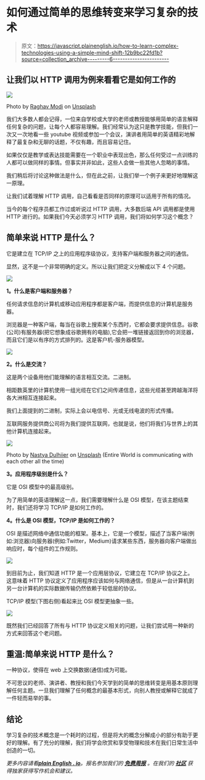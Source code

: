 # 如何通过简单的思维转变来学习复杂的技术

> 原文：<https://javascript.plainenglish.io/how-to-learn-complex-technologies-using-a-simple-mind-shift-12b9bc22fd1b?source=collection_archive---------6----------------------->

## 让我们以 HTTP 调用为例来看看它是如何工作的

![](img/ecae7fff0113362958af2b40a976f442.png)

Photo by [Raghav Modi](https://unsplash.com/@raghavmodi?utm_source=unsplash&utm_medium=referral&utm_content=creditCopyText) on [Unsplash](https://unsplash.com/s/photos/teacher?utm_source=unsplash&utm_medium=referral&utm_content=creditCopyText)

我们大多数人都会记得，一位来自学校或大学的老师或教授能够用简单的语言解释任何复杂的问题，让每个人都容易理解。我们经常认为这只是教学技能，但我们一次又一次地看一些 youtube 视频或参加一个会议，演讲者用简单的英语精彩地解释了最复杂和无聊的话题，不仅有趣，而且容易记住。

如果仅仅是教学或表达技能需要在一个职业中表现出色，那么任何受过一点训练的人都可以做同样的事情。但事实并非如此，这些人会做一些其他人忽略的事情。

我们稍后将讨论这种做法是什么，但在此之前，让我们举一个例子来更好地理解这一原理。

让我们试着理解 HTTP 调用，自己看看是否同样的原理可以适用于所有的情况。

当今的每个程序员都工作过或听说过 HTTP 调用，大多数后端 API 调用都是使用 HTTP 进行的。如果我们今天必须学习 HTTP 调用，我们将如何学习这个概念？

## **简单来说 HTTP 是什么？**

它是建立在 TCP/IP 之上的应用程序级协议，支持客户端和服务器之间的通信。

显然，这不是一个非常明确的定义。所以让我们把定义分解成以下 4 个问题。

![](img/f6cb4a2744dfc3b2955d7d9d59472577.png)

**1。什么是客户端和服务器？**

任何请求信息的计算机或移动应用程序都是客户端，而提供信息的计算机是服务器。

浏览器是一种客户端，每当在谷歌上搜索某个东西时，它都会要求提供信息。谷歌(公司)有服务器(把它想象成谷歌拥有的电脑),它会把一堆链接返回到你的浏览器，而且它们是以有序的方式排列的。这是客户机-服务器模型。

![](img/caa493e5d20a777d50dedec679868cd4.png)

**2。什么是交流？**

这是两个设备用他们能理解的语言相互交流。二进制。

相距数英里的计算机使用一组光缆在它们之间传递信息，这些光缆甚至跨越海洋将各大洲相互连接起来。

我们上面提到的二进制，实际上会以电信号、光或无线电波的形式传播。

互联网服务提供商公司将为我们提供互联网，也就是说，他们将我们与世界上的其他计算机连接起来。

![](img/a76677475717a914a6dc676dbd8d7595.png)

Photo by [Nastya Dulhiier](https://unsplash.com/@dulhiier?utm_source=unsplash&utm_medium=referral&utm_content=creditCopyText) on [Unsplash](https://unsplash.com/s/photos/network-cables?utm_source=unsplash&utm_medium=referral&utm_content=creditCopyText) (Entire World is communicating with each other all the time)

**3。应用程序级别是什么？**

它是 OSI 模型中的最高级别。

为了用简单的英语理解这一点，我们需要理解什么是 OSI 模型，在该主题结束时，我们还将学习 TCP/IP 是如何工作的。

**4。什么是 OSI 模型，TCP/IP 是如何工作的？**

OSI 是描述网络中通信功能的框架。基本上，它是一个模型，描述了当客户端(例如:浏览器)向服务器(例如:Twitter，Medium)请求某些东西，服务器向客户端做出响应时，每个组件的工作规则。

![](img/4f38153e25790814c6dfe4fbbe9699b2.png)

到目前为止，我们知道 HTTP 是一个应用层协议，它建立在 TCP/IP 协议之上。这意味着 HTTP 协议定义了应用程序应该如何与网络通信，但是从一台计算机到另一台计算机的实际数据传输仍然依赖于较低层的协议。

TCP/IP 模型(下图右侧)看起来比 OSI 模型更抽象一些。

![](img/6bc0af7c74b05911bd0495378d00951e.png)

既然我们已经回答了所有与 HTTP 协议定义相关的问题，让我们尝试用一种新的方式来回答这个老问题。

## 重温:简单来说 HTTP 是什么？

一种协议，使得在 web 上交换数据(通信)成为可能。

不可思议的老师、演讲者、教授和我们今天学到的简单的思维转变是用基本原则理解任何主题。一旦我们理解了任何概念的最基本形式，向别人教授或解释它就成了一件轻而易举的事。

## 结论

学习复杂的技术概念是一个耗时的过程，但是将大的概念分解成小的部分有助于更好的理解。有了充分的理解，我们将学会欣赏和享受物理和技术在我们日常生活中创造的一切。

*更多内容请看*[***plain English . io***](http://plainenglish.io/)*。报名参加我们的* [***免费周报***](http://newsletter.plainenglish.io/) *。在我们的* [***社区***](https://discord.gg/GtDtUAvyhW) *获得独家获得写作机会和建议。*